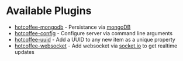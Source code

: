 Available Plugins
==================

* [hotcoffee-mongodb](https://github.com/kr1sp1n/hotcoffee-mongodb) - Persistance via [mongoDB](https://www.mongodb.org/)
* [hotcoffee-config](https://github.com/kr1sp1n/hotcoffee-config) - Configure server via command line arguments
* [hotcoffee-uuid](https://github.com/kr1sp1n/hotcoffee-uuid) - Add a UUID to any new item as a unique property
* [hotcoffee-websocket](https://github.com/mupat/hotcoffee-websocket) - Add websocket via [socket.io](http://socket.io/) to get realtime updates
